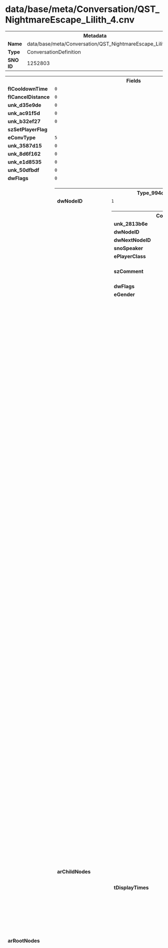 <h1>data/base/meta/Conversation/QST_NightmareEscape_Lilith_4.cnv</h1><table><tr><th colspan="100%">Metadata</th></tr><tr><td><b>Name</b></td><td>data/base/meta/Conversation/QST_NightmareEscape_Lilith_4.cnv</td></tr><tr><td><b>Type</b></td><td>ConversationDefinition</td></tr><tr><td><b>SNO ID</b></td><td>1252803</td></tr></table>

<table><tr><th colspan="100%">Fields</th></tr><tr><td><b>flCooldownTime</b></td><td><code>0</code></td></tr><tr><td><b>flCancelDistance</b></td><td><code>0</code></td></tr><tr><td><b>unk_d35e9de</b></td><td><code>0</code></td></tr><tr><td><b>unk_ac91f5d</b></td><td><code>0</code></td></tr><tr><td><b>unk_b32ef27</b></td><td><code>0</code></td></tr><tr><td><b>szSetPlayerFlag</b></td><td><code></code></td></tr><tr><td><b>eConvType</b></td><td><code>5</code></td></tr><tr><td><b>unk_3587d15</b></td><td><code>0</code></td></tr><tr><td><b>unk_8d6f162</b></td><td><code>0</code></td></tr><tr><td><b>unk_e1d8535</b></td><td><code>0</code></td></tr><tr><td><b>unk_50dfbdf</b></td><td><code>0</code></td></tr><tr><td><b>dwFlags</b></td><td><code>0</code></td></tr><tr><td><b>arRootNodes</b></td><td><table><tr><th colspan="100%">Type_994d5535</th></tr><tr><td><b>dwNodeID</b></td><td><code>1</code></td></tr><tr><td><b>arChildNodes</b></td><td><table><tr><th colspan="100%">ConversationLineNode</th></tr><tr><td><b>unk_2813b6e</b></td><td><code>1</code></td></tr><tr><td><b>dwNodeID</b></td><td><code>2</code></td></tr><tr><td><b>dwNextNodeID</b></td><td><code>4294967295</code></td></tr><tr><td><b>snoSpeaker</b></td><td><a href="..\Speaker\NPC_QST_Lilith.spk">[DT_SNO] Speaker: "NPC_QST_Lilith"</a></td></tr><tr><td><b>ePlayerClass</b></td><td><code>-1</code></td></tr><tr><td><b>szComment</b></td><td><code>In response to the Player defiantly telling her: "Nothing is sealed yet. That’s why you’re still talking."</code></td></tr><tr><td><b>dwFlags</b></td><td><code>0</code></td></tr><tr><td><b>eGender</b></td><td><code>-1</code></td></tr><tr><td><b>tDisplayTimes</b></td><td><table><tr><th colspan="100%">ConvLocaleDisplayTimes</th></tr><tr><td><b>flDisplayTime</b></td><td><code>0</code>
<code>0</code>
<code>0</code>
<code>0</code>
<code>0</code>
<code>0</code>
<code>0</code>
<code>0</code>
<code>0</code>
<code>0</code>
</td></tr></table>


<table><tr><th colspan="100%">ConvLocaleDisplayTimes</th></tr><tr><td><b>flDisplayTime</b></td><td><code>0</code>
<code>0</code>
<code>0</code>
<code>0</code>
<code>0</code>
<code>0</code>
<code>0</code>
<code>0</code>
<code>0</code>
<code>0</code>
</td></tr></table>


<table><tr><th colspan="100%">ConvLocaleDisplayTimes</th></tr><tr><td><b>flDisplayTime</b></td><td><code>10.523187637329102</code>
<code>10.523187637329102</code>
<code>10.523187637329102</code>
<code>10.523187637329102</code>
<code>10.523187637329102</code>
<code>10.523187637329102</code>
<code>10.523187637329102</code>
<code>10.523187637329102</code>
<code>10.523187637329102</code>
<code>10.523187637329102</code>
</td></tr></table>


<table><tr><th colspan="100%">ConvLocaleDisplayTimes</th></tr><tr><td><b>flDisplayTime</b></td><td><code>10.523187637329102</code>
<code>10.523187637329102</code>
<code>10.523187637329102</code>
<code>10.523187637329102</code>
<code>10.523187637329102</code>
<code>10.523187637329102</code>
<code>10.523187637329102</code>
<code>10.523187637329102</code>
<code>10.523187637329102</code>
<code>10.523187637329102</code>
</td></tr></table>


<table><tr><th colspan="100%">ConvLocaleDisplayTimes</th></tr><tr><td><b>flDisplayTime</b></td><td><code>11.466291427612305</code>
<code>11.466291427612305</code>
<code>11.466291427612305</code>
<code>11.466291427612305</code>
<code>11.466291427612305</code>
<code>11.466291427612305</code>
<code>11.466291427612305</code>
<code>11.466291427612305</code>
<code>11.466291427612305</code>
<code>11.466291427612305</code>
</td></tr></table>


<table><tr><th colspan="100%">ConvLocaleDisplayTimes</th></tr><tr><td><b>flDisplayTime</b></td><td><code>11.2508544921875</code>
<code>11.2508544921875</code>
<code>11.2508544921875</code>
<code>11.2508544921875</code>
<code>11.2508544921875</code>
<code>11.2508544921875</code>
<code>11.2508544921875</code>
<code>11.2508544921875</code>
<code>11.2508544921875</code>
<code>11.2508544921875</code>
</td></tr></table>


<table><tr><th colspan="100%">ConvLocaleDisplayTimes</th></tr><tr><td><b>flDisplayTime</b></td><td><code>7.520562648773193</code>
<code>10.30902099609375</code>
<code>7.520562648773193</code>
<code>10.30902099609375</code>
<code>7.520562648773193</code>
<code>10.30902099609375</code>
<code>7.520562648773193</code>
<code>10.30902099609375</code>
<code>7.520562648773193</code>
<code>10.30902099609375</code>
</td></tr></table>


<table><tr><th colspan="100%">ConvLocaleDisplayTimes</th></tr><tr><td><b>flDisplayTime</b></td><td><code>7.300729274749756</code>
<code>7.300729274749756</code>
<code>7.300729274749756</code>
<code>7.300729274749756</code>
<code>7.300729274749756</code>
<code>7.300729274749756</code>
<code>7.300729274749756</code>
<code>7.300729274749756</code>
<code>7.300729274749756</code>
<code>7.300729274749756</code>
</td></tr></table>


<table><tr><th colspan="100%">ConvLocaleDisplayTimes</th></tr><tr><td><b>flDisplayTime</b></td><td><code>11.178187370300293</code>
<code>11.178187370300293</code>
<code>11.178187370300293</code>
<code>11.178187370300293</code>
<code>11.178187370300293</code>
<code>11.178187370300293</code>
<code>11.178187370300293</code>
<code>11.178187370300293</code>
<code>11.178187370300293</code>
<code>11.178187370300293</code>
</td></tr></table>


<table><tr><th colspan="100%">ConvLocaleDisplayTimes</th></tr><tr><td><b>flDisplayTime</b></td><td><code>12.269770622253418</code>
<code>12.269770622253418</code>
<code>12.269770622253418</code>
<code>12.269770622253418</code>
<code>12.269770622253418</code>
<code>12.269770622253418</code>
<code>12.269770622253418</code>
<code>12.269770622253418</code>
<code>12.269770622253418</code>
<code>12.269770622253418</code>
</td></tr></table>


<table><tr><th colspan="100%">ConvLocaleDisplayTimes</th></tr><tr><td><b>flDisplayTime</b></td><td><code>11.275687217712402</code>
<code>10.84447956085205</code>
<code>11.275687217712402</code>
<code>10.84447956085205</code>
<code>11.275687217712402</code>
<code>10.84447956085205</code>
<code>11.275687217712402</code>
<code>10.84447956085205</code>
<code>11.275687217712402</code>
<code>10.84447956085205</code>
</td></tr></table>


<table><tr><th colspan="100%">ConvLocaleDisplayTimes</th></tr><tr><td><b>flDisplayTime</b></td><td><code>9.101374626159668</code>
<code>9.101374626159668</code>
<code>9.101374626159668</code>
<code>9.101374626159668</code>
<code>9.101374626159668</code>
<code>9.101374626159668</code>
<code>9.101374626159668</code>
<code>9.101374626159668</code>
<code>9.101374626159668</code>
<code>9.101374626159668</code>
</td></tr></table>


<table><tr><th colspan="100%">ConvLocaleDisplayTimes</th></tr><tr><td><b>flDisplayTime</b></td><td><code>9.26200008392334</code>
<code>9.26200008392334</code>
<code>9.26200008392334</code>
<code>9.26200008392334</code>
<code>9.26200008392334</code>
<code>9.26200008392334</code>
<code>9.26200008392334</code>
<code>9.26200008392334</code>
<code>9.26200008392334</code>
<code>9.26200008392334</code>
</td></tr></table>


<table><tr><th colspan="100%">ConvLocaleDisplayTimes</th></tr><tr><td><b>flDisplayTime</b></td><td><code>8.555895805358887</code>
<code>8.555895805358887</code>
<code>8.555895805358887</code>
<code>8.555895805358887</code>
<code>8.555895805358887</code>
<code>8.555895805358887</code>
<code>8.555895805358887</code>
<code>8.555895805358887</code>
<code>8.555895805358887</code>
<code>8.555895805358887</code>
</td></tr></table>


<table><tr><th colspan="100%">ConvLocaleDisplayTimes</th></tr><tr><td><b>flDisplayTime</b></td><td><code>11.664667129516602</code>
<code>11.664667129516602</code>
<code>11.664667129516602</code>
<code>11.664667129516602</code>
<code>11.664667129516602</code>
<code>11.664667129516602</code>
<code>11.664667129516602</code>
<code>11.664667129516602</code>
<code>11.664667129516602</code>
<code>11.664667129516602</code>
</td></tr></table>


<table><tr><th colspan="100%">ConvLocaleDisplayTimes</th></tr><tr><td><b>flDisplayTime</b></td><td><code>11.275687217712402</code>
<code>10.84447956085205</code>
<code>11.275687217712402</code>
<code>10.84447956085205</code>
<code>11.275687217712402</code>
<code>10.84447956085205</code>
<code>11.275687217712402</code>
<code>10.84447956085205</code>
<code>11.275687217712402</code>
<code>10.84447956085205</code>
</td></tr></table>


<table><tr><th colspan="100%">ConvLocaleDisplayTimes</th></tr><tr><td><b>flDisplayTime</b></td><td><code>10.857354164123535</code>
<code>10.857354164123535</code>
<code>10.857354164123535</code>
<code>10.857354164123535</code>
<code>10.857354164123535</code>
<code>10.857354164123535</code>
<code>10.857354164123535</code>
<code>10.857354164123535</code>
<code>10.857354164123535</code>
<code>10.857354164123535</code>
</td></tr></table>


<table><tr><th colspan="100%">ConvLocaleDisplayTimes</th></tr><tr><td><b>flDisplayTime</b></td><td><code>10.523187637329102</code>
<code>10.523187637329102</code>
<code>10.523187637329102</code>
<code>10.523187637329102</code>
<code>10.523187637329102</code>
<code>10.523187637329102</code>
<code>10.523187637329102</code>
<code>10.523187637329102</code>
<code>10.523187637329102</code>
<code>10.523187637329102</code>
</td></tr></table>


<table><tr><th colspan="100%">ConvLocaleDisplayTimes</th></tr><tr><td><b>flDisplayTime</b></td><td><code>10.523187637329102</code>
<code>10.523187637329102</code>
<code>10.523187637329102</code>
<code>10.523187637329102</code>
<code>10.523187637329102</code>
<code>10.523187637329102</code>
<code>10.523187637329102</code>
<code>10.523187637329102</code>
<code>10.523187637329102</code>
<code>10.523187637329102</code>
</td></tr></table>


</td></tr><tr><td><b>snoSoundOverride</b></td><td><a href="..\Sound\Play_EXT_Voice_LevelUp_5db_2d.snd">[DT_SNO] Sound: "Play_EXT_Voice_LevelUp_5db_2d"</a></td></tr><tr><td><b>dwType</b></td><td><code>3220679561</code></td></tr><tr><td><b>dwPad</b></td><td><code>0</code></td></tr><tr><td><b>unk_3ef8e38</b></td><td><code>1</code></td></tr><tr><td><b>ptNextNode</b></td><td><code>0</code></td></tr><tr><td><b>unk_357a6f3</b></td><td><code>0</code></td></tr></table>


</td></tr><tr><td><b>unk_748463e</b></td><td><code>1</code></td></tr><tr><td><b>unk_b882e13</b></td><td><code>1</code></td></tr><tr><td><b>szComment</b></td><td><code></code></td></tr><tr><td><b>snoSpeaker</b></td><td><a href="..\Speaker\NPC_QST_Lilith.spk">[DT_SNO] Speaker: "NPC_QST_Lilith"</a></td></tr><tr><td><b>unk_2e54e3c</b></td><td><code>0</code></td></tr><tr><td><b>unk_8fd92f7</b></td><td><code>0.5</code></td></tr><tr><td><b>unk_f95422b</b></td><td></td></tr><tr><td><b>unk_3ef8e38</b></td><td><code>0</code></td></tr><tr><td><b>ptNextNode</b></td><td><code>0</code></td></tr><tr><td><b>dwFlags</b></td><td><code>0</code></td></tr><tr><td><b>unk_d8bf9e4</b></td><td><code>0</code></td></tr><tr><td><b>unk_ecabee0</b></td><td><code>1</code></td></tr><tr><td><b>arListenerReactions</b></td><td></td></tr><tr><td><b>unk_aae0113</b></td><td></td></tr><tr><td><b>unk_76d4bd</b></td><td><code>1</code></td></tr><tr><td><b>dwType</b></td><td><code>2571982133</code></td></tr><tr><td><b>dwPad</b></td><td><code>0</code></td></tr><tr><td><b>dwNextNodeID</b></td><td><code>4294967295</code></td></tr><tr><td><b>unk_acdb8a3</b></td><td><code>0</code></td></tr></table>


</td></tr><tr><td><b>dwNextNodeID</b></td><td><code>3</code></td></tr></table>

